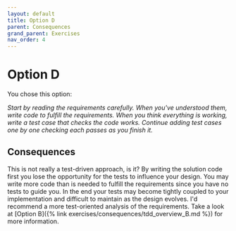 ```yaml
---
layout: default
title: Option D
parent: Consequences
grand_parent: Exercises
nav_order: 4
---
```


# Option D

You chose this option:

_Start by reading the requirements carefully. When you've understood them, write code to fulfill the requirements. When you think everything is working, write a test case that checks the code works. Continue adding test cases one by one checking each passes as you finish it._

## Consequences

This is not really a test-driven approach, is it? By writing the solution code first you lose the opportunity for the tests to influence your design. You may write more code than is needed to fulfill the requirements since you have no tests to guide you. In the end your tests may become tightly coupled to your implementation and difficult to maintain as the design evolves. I'd recommend a more test-oriented analysis of the requirements. Take a look at [Option B]({% link exercises/consequences/tdd_overview_B.md %}) for more information.

